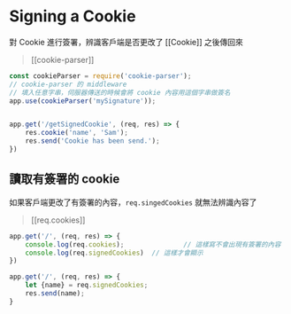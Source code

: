 # Signing a Cookie
對 Cookie 進行簽署，辨識客戶端是否更改了 [[Cookie]] 之後傳回來

>[[cookie-parser]]

```js
const cookieParser = require('cookie-parser');
// cookie-parser 的 middleware
// 填入任意字串，伺服器傳送的時候會將 cookie 內容用這個字串做簽名
app.use(cookieParser('mySignature'));


app.get('/getSignedCookie', (req, res) => {
	res.cookie('name', 'Sam');
	res.send('Cookie has been send.');
})
```
## 讀取有簽署的 cookie
如果客戶端更改了有簽署的內容，`req.singedCookies` 就無法辨識內容了
>[[req.cookies]]
```js
app.get('/', (req, res) => {
	console.log(req.cookies);				// 這樣寫不會出現有簽署的內容
	console.log(req.signedCookies)	// 這樣才會顯示
})

app.get('/', (req, res) => {
	let {name} = req.signedCookies;
	res.send(name);
}
```